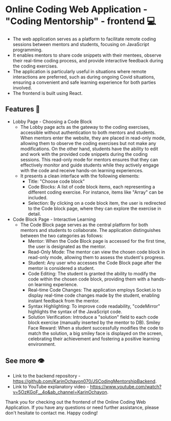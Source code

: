 
# Online Coding Web Application - "Coding Mentorship" - frontend 💻
- The web application serves as a platform to facilitate remote coding sessions between mentors and students, focusing on JavaScript programming.
- It enables mentors to share code snippets with their mentees, observe their real-time coding process, and provide interactive feedback during the coding exercises.
- The application is particularly useful in situations where remote interactions are preferred, such as during ongoing Covid situations, ensuring a convenient and safe learning experience for both parties involved.
- The frontend is built using React.
## Features 🌿
- Lobby Page - Choosing a Code Block 
    - The Lobby page acts as the gateway to the coding exercises, accessible without authentication to both mentors and students.
      When mentors enter the website, they are placed in read-only mode, allowing them to observe the coding exercises but not make any modifications.
      On the other hand, students have the ability to edit and work with the provided code snippets during the coding sessions.
      This read-only mode for mentors ensures that they can effectively monitor and guide students while they actively engage with the code and receive hands-on learning experiences.
    - It presents a clean interface with the following elements:
        - Title: "Choose code block"
        - Code Blocks: A list of code block items, each representing a different coding exercise. For instance, items like "Array" can be       included.
        - Selection: By clicking on a code block item, the user is redirected to the Code block page, where they can explore the exercise in detail.
- Code Block Page - Interactive Learning
    - The Code Block page serves as the central platform for both mentors and students to collaborate.
      The application distinguishes between the two categories as follows:
        - Mentor: When the Code Block page is accessed for the first time, the user is designated as the mentor.
        - Read-Only Mode: The mentor can view the chosen code block in read-only mode, allowing them to assess the student's progress.
        - Student: Any user who accesses the Code Block page after the mentor is considered a student.
        - Code Editing: The student is granted the ability to modify the code within the chosen code block, providing them with a hands-on learning experience.
        - Real-time Code Changes: The application employs Socket.io to display real-time code changes made by the student, enabling instant feedback from the mentor. 
        - Syntax Highlighting: To improve code readability, "codeMirror" highlights the syntax of the JavaScript code.
        - Solution Verification: Introduce a "solution" field to each code block exercise (manually inserted by the mentor to DB).
        Smiley Face Reward: When a student successfully modifies the code to match the solution, a big smiley face is displayed on the screen, celebrating their achievement and fostering a positive learning environment.

## See more 👁️
- Link to the backend repository - https://github.com/KarinOchayon070/JSCodingMentorshipBackend.
- Link to YouTube explanatory video - https://www.youtube.com/watch?v=5OzKGoF__4o&ab_channel=KarinOchayon.

Thank you for checking out the frontend of the Online Coding Web Application.
If you have any questions or need further assistance, please don't hesitate to contact me. Happy coding!